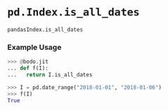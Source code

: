 # `pd.Index.is_all_dates`


`pandasIndex.is_all_dates`


### Example Usage

```py
>>> @bodo.jit
... def f(I):
...   return I.is_all_dates

>>> I = pd.date_range("2018-01-01", "2018-01-06")
>>> f(I)
True
```      


